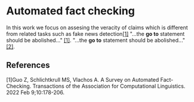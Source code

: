 # Automated fact checking
In this work we focus on assesing the veracity of claims which is different from related tasks such as fake news detection[[1]](#1)
"...the **go to** statement should be abolished..." [[1]](#1).
"...the **go to** statement should be abolished..." [[2]](#2).

## References
<a id="1">[1]</a>Guo Z, Schlichtkrull MS, Vlachos A. A Survey on Automated Fact-Checking. Transactions of the Association for Computational Linguistics. 2022 Feb 9;10:178-206.
